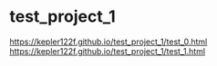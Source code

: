 # test_project_1
https://kepler122f.github.io/test_project_1/test_0.html
https://kepler122f.github.io/test_project_1/test_1.html
